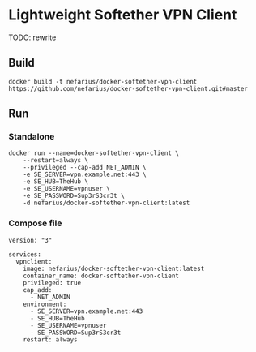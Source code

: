 # Lightweight Softether VPN Client

TODO: rewrite

## Build

```shell
docker build -t nefarius/docker-softether-vpn-client https://github.com/nefarius/docker-softether-vpn-client.git#master
```

## Run

### Standalone

```shell
docker run --name=docker-softether-vpn-client \
    --restart=always \
    --privileged --cap-add NET_ADMIN \
    -e SE_SERVER=vpn.example.net:443 \
    -e SE_HUB=TheHub \
    -e SE_USERNAME=vpnuser \
    -e SE_PASSWORD=Sup3rS3cr3t \
    -d nefarius/docker-softether-vpn-client:latest
```

### Compose file

```docker-compose
version: "3"

services:
  vpnclient:
    image: nefarius/docker-softether-vpn-client:latest
    container_name: docker-softether-vpn-client
    privileged: true
    cap_add:
      - NET_ADMIN
    environment:
      - SE_SERVER=vpn.example.net:443
      - SE_HUB=TheHub
      - SE_USERNAME=vpnuser
      - SE_PASSWORD=Sup3rS3cr3t
    restart: always

```